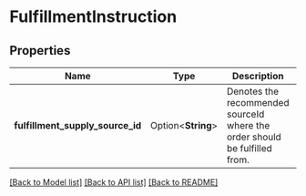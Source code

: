 # FulfillmentInstruction

## Properties

Name | Type | Description | Notes
------------ | ------------- | ------------- | -------------
**fulfillment_supply_source_id** | Option<**String**> | Denotes the recommended sourceId where the order should be fulfilled from. | [optional]

[[Back to Model list]](../README.md#documentation-for-models) [[Back to API list]](../README.md#documentation-for-api-endpoints) [[Back to README]](../README.md)



